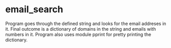 # email_search
Program goes through the defined string and looks for the email addreses in it. Final outcome is a dictionary of domains in the string and emails with numbers in it. Program also uses module pprint for pretty printing the dictionary.
